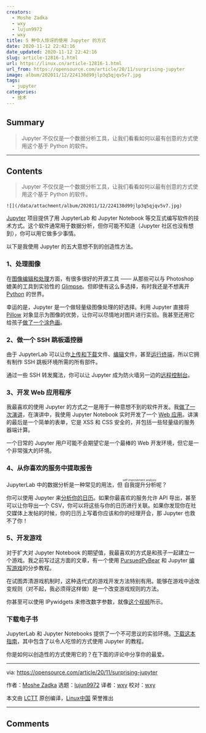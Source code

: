 ```yaml
---
creators:
  - Moshe Zadka
  - wxy
  - lujun9972
  - wxy
title: 5 种令人惊讶的使用 Jupyter 的方式
date: 2020-11-12 22:42:16
date_updated: 2020-11-12 22:42:16
slug: article-12816-1.html
url: https://linux.cn/article-12816-1.html
url_from: https://opensource.com/article/20/11/surprising-jupyter
image: album/202011/12/224138d99jlp3q5qjqv5v7.jpg
tags:
  - jupyter
categories:
  - 技术
---
```


## Summary

> Jupyter 不仅仅是一个数据分析工具，让我们看看如何以最有创意的方式使用这个基于 Python 的软件。

***

<!-- more -->

## Contents

> 
> Jupyter 不仅仅是一个数据分析工具，让我们看看如何以最有创意的方式使用这个基于 Python 的软件。
> 
> 
> 

`![](/data/attachment/album/202011/12/224138d99jlp3q5qjqv5v7.jpg)`

[Jupyter](https://jupyter.org/) 项目提供了用 JupyterLab 和 Jupyter Notebook 等交互式编写软件的技术方式。这个软件通常用于数据分析，但你可能不知道（Jupyter 社区也没有想到），你可以用它做多少事情。

以下是我使用 Jupyter 的五大意想不到的创造性方法。

### 1、处理图像

在[图像编辑和处理](https://opensource.com/life/12/6/design-without-debt-five-tools-for-designers)方面，有很多很好的开源工具 —— 从那些可以与 Photoshop 媲美的工具到实验性的 [Glimpse](https://glimpse-editor.github.io/)。但即使有这么多选择，有时我还是不想离开 [Python](https://opensource.com/resources/python) 的世界。

幸运的是，Jupyter 是一个做轻量级图像处理的好选择。利用 Jupyter 直接将 [Pillow](https://pillow.readthedocs.io/en/stable/index.html) 对象显示为图像的优势，让你可以尽情地对图片进行实验。我甚至还用它给孩子[做了一个涂色画](https://opensource.com/article/20/8/edit-images-python)。

### 2、做一个 SSH 跳板遥控器

由于 JupyterLab 可以让你[上传和下载](https://jupyterlab.readthedocs.io/en/stable/user/files.html#uploading-and-downloading)文件、[编辑](https://jupyterlab.readthedocs.io/en/stable/user/files.html#opening-files)文件，甚至[运行终端](https://jupyterlab.readthedocs.io/en/stable/user/terminal.html)，所以它拥有制作 SSH 跳板环境所需的所有部件。

通过一些 SSH 转发魔法，你可以让 Jupyter 成为防火墙另一边的[远程控制台](https://opensource.com/article/20/8/remote-management-jupyter)。

### 3、开发 Web 应用程序

我最喜欢的使用 Jupyter 的方式之一是用于一种意想不到的软件开发。我[做了一次演讲](https://opensource.com/article/20/8/write-talk-using-jupyter-notebooks)，在演讲中，我使用 Jupyter Notebook 实时开发了一个 [Web 应用](https://github.com/moshez/interactive-web-development/blob/e31ae72d8cab7637d18bc734c4e8afc10c60251f/interactive-web-development.ipynb)。讲演的最后是一个简单的表单，它是 XSS 和 CSS 安全的，并包括一些轻量级的服务器端计算。

一个日常的 Jupyter 用户可能不会期望它是一个最棒的 Web 开发环境，但它是一个非常强大的环境。

### 4、从你喜欢的服务中提取报告

JupyterLab 中的数据分析是一种常见的用法，但<ruby> 自我提升分析 <rt>  self-improvement analysis </rt></ruby>呢？

你可以使用 Jupyter 来[分析你的日历](https://opensource.com/article/20/9/analyze-your-life-jupyter)。如果你最喜欢的服务允许 API 导出，甚至可以让你导出一个 CSV，你可以将这些与你的日历进行关联。如果你发现你在社交媒体上发帖的时候，你的日历上写着你应该和你的经理开会，那 Jupyter 也救不了你！

### 5、开发游戏

对于扩大对 Jupyter Notebook 的期望值，我最喜欢的方式是和孩子一起建立一个游戏。我之前写过这方面的文章，有一个使用 [PursuedPyBear](https://ppb.dev/) 和 Jupyter [编写游戏](https://opensource.com/article/20/5/python-games)的分步教程。

在试图弄清游戏机制时，这种迭代式的游戏开发方法特别有用。能够在游戏中途改变规则（对不起，我必须得这样做）是一个改变游戏规则的方法。

你甚至可以使用 IPywidgets 来修改数字参数，就像[这个视频](https://www.youtube.com/watch?v=JaTf_ZT7tE8)所示。

### 下载电子书

JupyterLab 和 Jupyter Notebooks 提供了一个不可思议的实验环境。[下载这本指南](https://opensource.com/downloads/jupyter-guide)，其中包含了以令人吃惊的方式使用 Jupyter 的教程。

你是如何以创造性的方式使用它的？在下面的评论中分享你的最爱。

---

via: <https://opensource.com/article/20/11/surprising-jupyter>

作者：[Moshe Zadka](https://opensource.com/users/moshez) 选题：[lujun9972](https://github.com/lujun9972) 译者：[wxy](https://github.com/wxy) 校对：[wxy](https://github.com/wxy)

本文由 [LCTT](https://github.com/LCTT/TranslateProject) 原创编译，[Linux中国](https://linux.cn/) 荣誉推出

***

## Comments
